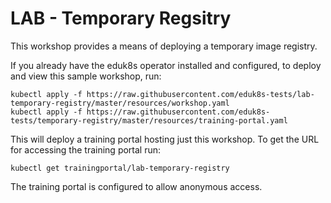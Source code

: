 LAB - Temporary Regsitry
========================

This workshop provides a means of deploying a temporary image registry.

If you already have the eduk8s operator installed and configured, to deploy
and view this sample workshop, run:

```
kubectl apply -f https://raw.githubusercontent.com/eduk8s-tests/lab-temporary-registry/master/resources/workshop.yaml
kubectl apply -f https://raw.githubusercontent.com/eduk8s-tests/temporary-registry/master/resources/training-portal.yaml
```

This will deploy a training portal hosting just this workshop. To get the
URL for accessing the training portal run:

```
kubectl get trainingportal/lab-temporary-registry
```

The training portal is configured to allow anonymous access.
